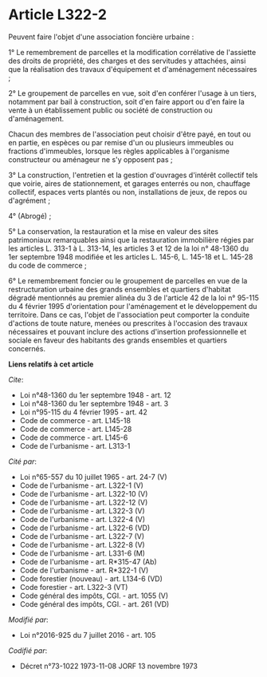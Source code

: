 # Article L322-2

Peuvent faire l'objet d'une association foncière urbaine : 

1° Le remembrement de parcelles et la modification corrélative de l'assiette des droits de propriété, des charges et des
servitudes y attachées, ainsi que la réalisation des travaux d'équipement et d'aménagement nécessaires ; 

2° Le groupement de parcelles en vue, soit d'en conférer l'usage à un tiers, notamment par bail à construction, soit d'en
faire apport ou d'en faire la vente à un établissement public ou société de construction ou d'aménagement. 

Chacun des membres de l'association peut choisir d'être payé, en tout ou en partie, en espèces ou par remise d'un ou
plusieurs immeubles ou fractions d'immeubles, lorsque les règles applicables à l'organisme constructeur ou aménageur ne s'y
opposent pas ; 

3° La construction, l'entretien et la gestion d'ouvrages d'intérêt collectif tels que voirie, aires de stationnement, et
garages enterrés ou non, chauffage collectif, espaces verts plantés ou non, installations de jeux, de repos ou d'agrément ; 

4° (Abrogé) ; 

5° La conservation, la restauration et la mise en valeur des sites patrimoniaux remarquables ainsi que la restauration
immobilière régies par les articles L. 313-1 à  L. 313-14, les articles 3 et 12 de la loi n° 48-1360 du 1er septembre 1948
modifiée et les articles L. 145-6, L. 145-18 et L. 145-28 du code de commerce ; 

6° Le remembrement foncier ou le groupement de parcelles en vue de la restructuration urbaine des grands ensembles et
quartiers d'habitat dégradé mentionnés au premier alinéa du 3 de l'article 42 de la loi n° 95-115 du 4 février 1995
d'orientation pour l'aménagement et le développement du territoire. Dans ce cas, l'objet de l'association peut comporter la
conduite d'actions de toute nature, menées ou prescrites à l'occasion des travaux nécessaires et pouvant inclure des actions
d'insertion professionnelle et sociale en faveur des habitants des grands ensembles et quartiers concernés.

**Liens relatifs à cet article**

_Cite_:

  - Loi n°48-1360 du 1er septembre 1948 - art. 12
  - Loi n°48-1360 du 1er septembre 1948 - art. 3
  - Loi n°95-115 du 4 février 1995 - art. 42
  - Code de commerce - art. L145-18
  - Code de commerce - art. L145-28
  - Code de commerce - art. L145-6
  - Code de l'urbanisme - art. L313-1

_Cité par_:

  - Loi n°65-557 du 10 juillet 1965 - art. 24-7 (V)
  - Code de l'urbanisme - art. L322-1 (V)
  - Code de l'urbanisme - art. L322-10 (V)
  - Code de l'urbanisme - art. L322-12 (V)
  - Code de l'urbanisme - art. L322-3 (V)
  - Code de l'urbanisme - art. L322-4 (V)
  - Code de l'urbanisme - art. L322-6 (VD)
  - Code de l'urbanisme - art. L322-7 (V)
  - Code de l'urbanisme - art. L322-8 (V)
  - Code de l'urbanisme - art. L331-6 (M)
  - Code de l'urbanisme - art. R*315-47 (Ab)
  - Code de l'urbanisme - art. R*322-1 (V)
  - Code forestier (nouveau) - art. L134-6 (VD)
  - Code forestier - art. L322-3 (VT)
  - Code général des impôts, CGI. - art. 1055 (V)
  - Code général des impôts, CGI. - art. 261 (VD)

_Modifié par_:

  - Loi n°2016-925 du 7 juillet 2016 - art. 105

_Codifié par_:

  - Décret n°73-1022 1973-11-08 JORF 13 novembre 1973
